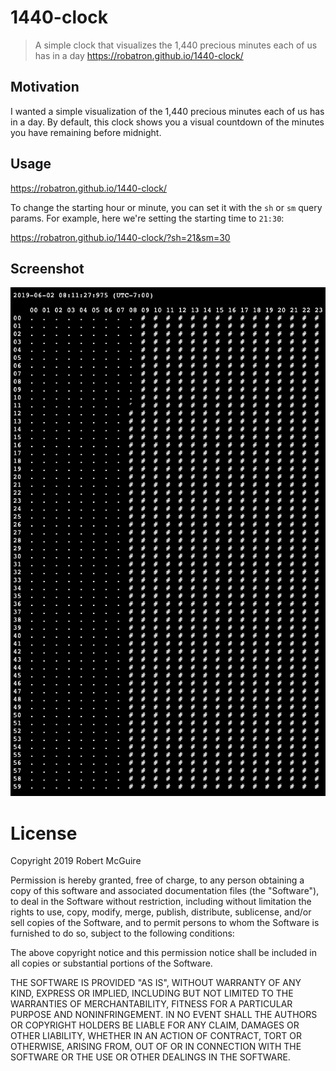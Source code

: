 # 1440-clock

> A simple clock that visualizes the 1,440 precious minutes each of us has in a
> day https://robatron.github.io/1440-clock/

## Motivation

I wanted a simple visualization of the 1,440 precious minutes each of us has in
a day. By default, this clock shows you a visual countdown of the minutes you
have remaining before midnight.

## Usage

https://robatron.github.io/1440-clock/

To change the starting hour or minute, you can set it with the `sh` or `sm`
query params. For example, here we're setting the starting time to `21:30`:

https://robatron.github.io/1440-clock/?sh=21&sm=30

## Screenshot

![alt text](./screenshot.png)

# License

Copyright 2019 Robert McGuire

Permission is hereby granted, free of charge, to any person obtaining a copy of
this software and associated documentation files (the "Software"), to deal in
the Software without restriction, including without limitation the rights to
use, copy, modify, merge, publish, distribute, sublicense, and/or sell copies of
the Software, and to permit persons to whom the Software is furnished to do so,
subject to the following conditions:

The above copyright notice and this permission notice shall be included in all
copies or substantial portions of the Software.

THE SOFTWARE IS PROVIDED "AS IS", WITHOUT WARRANTY OF ANY KIND, EXPRESS OR
IMPLIED, INCLUDING BUT NOT LIMITED TO THE WARRANTIES OF MERCHANTABILITY, FITNESS
FOR A PARTICULAR PURPOSE AND NONINFRINGEMENT. IN NO EVENT SHALL THE AUTHORS OR
COPYRIGHT HOLDERS BE LIABLE FOR ANY CLAIM, DAMAGES OR OTHER LIABILITY, WHETHER
IN AN ACTION OF CONTRACT, TORT OR OTHERWISE, ARISING FROM, OUT OF OR IN
CONNECTION WITH THE SOFTWARE OR THE USE OR OTHER DEALINGS IN THE SOFTWARE.
